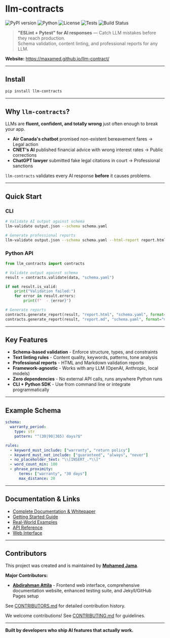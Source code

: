 # llm-contracts

![PyPI version](https://img.shields.io/pypi/v/llm-contracts)
![Python](https://img.shields.io/badge/python-3.8+-blue)
![License](https://img.shields.io/github/license/Maxamed/llm-contract)
![Tests](https://img.shields.io/badge/tests-84%25%20coverage-brightgreen)
![Build Status](https://img.shields.io/badge/build-passing-brightgreen)

> **"ESLint + Pytest" for AI responses** — Catch LLM mistakes before they reach production.  
> Schema validation, content linting, and professional reports for any LLM.

**Website:** https://maxamed.github.io/llm-contract/

---

## Install

```bash
pip install llm-contracts
```

---

## Why `llm-contracts`?

LLMs are **fluent, confident, and totally wrong** just often enough to break your app.

- **Air Canada's chatbot** promised non-existent bereavement fares → Legal action
- **CNET's AI** published financial advice with wrong interest rates → Public corrections  
- **ChatGPT lawyer** submitted fake legal citations in court → Professional sanctions

`llm-contracts` validates every AI response **before** it causes problems.

---

## Quick Start

### CLI
```bash
# Validate AI output against schema
llm-validate output.json --schema schema.yaml

# Generate professional reports
llm-validate output.json --schema schema.yaml --html-report report.html
```

### Python API
```python
from llm_contracts import contracts

# Validate output against schema
result = contracts.validate(data, "schema.yaml")

if not result.is_valid:
    print("Validation failed:")
    for error in result.errors:
        print(f"  - {error}")

# Generate reports
contracts.generate_report(result, "report.html", "schema.yaml", format="html")
contracts.generate_report(result, "report.md", "schema.yaml", format="markdown")
```

---

## Key Features

- **Schema-based validation** - Enforce structure, types, and constraints
- **Text linting rules** - Content quality, keywords, patterns, tone analysis
- **Professional reports** - HTML and Markdown validation reports
- **Framework-agnostic** - Works with any LLM (OpenAI, Anthropic, local models)
- **Zero dependencies** - No external API calls, runs anywhere Python runs
- **CLI + Python SDK** - Use from command line or integrate programmatically

---

## Example Schema

```yaml
schema:
  warranty_period:
    type: str
    pattern: "^(30|90|365) days?$"

rules:
  - keyword_must_include: ["warranty", "return policy"]  
  - keyword_must_not_include: ["guaranteed", "always", "never"]
  - no_placeholder_text: "\\[INSERT_.*\\]"
  - word_count_min: 100
  - phrase_proximity:
      terms: ["warranty", "30 days"]
      max_distance: 20
```

---

## Documentation & Links

* [Complete Documentation & Whitepaper](https://maxamed.github.io/llm-contract/)
* [Getting Started Guide](https://maxamed.github.io/llm-contract/getting-started)
* [Real-World Examples](https://maxamed.github.io/llm-contract/examples)
* [API Reference](https://maxamed.github.io/llm-contract/api-reference)
* [Web Interface](https://maxamed.github.io/llm-contract/frontend)

---

## Contributors

This project was created and is maintained by **[Mohamed Jama](https://www.linkedin.com/in/mohamedjama/)**.

**Major Contributors:**
- **[Abdirahman Attila](https://github.com/Attili-sys)** - Frontend web interface, comprehensive documentation website, enhanced testing suite, and Jekyll/GitHub Pages setup

See [CONTRIBUTORS.md](CONTRIBUTORS.md) for detailed contribution history.

We welcome contributions! See [CONTRIBUTING.md](CONTRIBUTING.md) for guidelines.

---

**Built by developers who ship AI features that actually work.** 